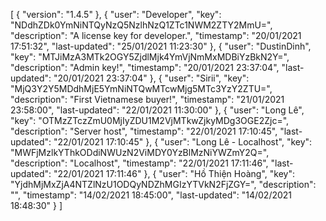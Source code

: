 [
	{
		"version": "1.4.5"
	},
	{
		"user": "Developer",
		"key": "NDdhZDk0YmNiNTQyNzQ5NzlhNzQ1ZTc1NWM2ZTY2MmU=",
		"description": "A license key for developer.",
		"timestamp": "20/01/2021 17:51:32",
		"last-updated": "25/01/2021 11:23:30"
	},
	{
		"user": "DustinDinh",
		"key": "MTJiMzA3MTk2OGY5ZjdlMjk4YmVjNmMxMDBiYzBkN2Y=",
		"description": "Admin key!",
		"timestamp": "20/01/2021 23:37:04",
		"last-updated": "20/01/2021 23:37:04"
	},
	{
		"user": "Sirii",
		"key": "MjQ3Y2Y5MDdhMjE5YmNiNTQwMTcwMjg5MTc3YzY2ZTU=",
		"description": "First Vietnamese buyer!",
		"timestamp": "21/01/2021 23:58:00",
		"last-updated": "22/01/2021 11:30:00"
	},
	{
		"user": "Long Lê",
		"key": "OTMzZTczZmU0MjIyZDU1M2VjMTkwZjkyMDg3OGE2Zjc=",
		"description": "Server host",
		"timestamp": "22/01/2021 17:10:45",
		"last-updated": "22/01/2021 17:10:45"
	},
	{
		"user": "Long Lê - Localhost",
		"key": "MWFjMzlkYThkODdiNWUzN2ViMDY0YzBlMzNiYWZmY2Q=",
		"description": "Localhost",
		"timestamp": "22/01/2021 17:11:46",
		"last-updated": "22/01/2021 17:11:46"
	},
	{
		"user": "Hồ Thiện Hoàng",
		"key": "YjdhMjMxZjA4NTZlNzU1ODQyNDZhMGIzYTVkN2FjZGY=",
		"description": "",
		"timestamp": "14/02/2021 18:45:00",
		"last-updated": "14/02/2021 18:48:30"
	}
]
